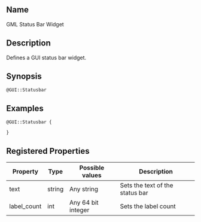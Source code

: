 ## Name

GML Status Bar Widget

## Description

Defines a GUI status bar widget.

## Synopsis

`@GUI::Statusbar`

## Examples

```gml
@GUI::Statusbar {

}
```

## Registered Properties

| Property    | Type   | Possible values    | Description                     |
|-------------|--------|--------------------|---------------------------------|
| text        | string | Any string         | Sets the text of the status bar |
| label_count | int    | Any 64 bit integer | Sets the label count            |
